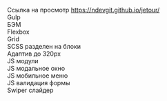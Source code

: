 Ссылка на просмотр https://ndevgit.github.io/jetour/<br>
Gulp<br>
БЭМ<br>
Flexbox<br>
Grid<br>
SCSS разделен на блоки<br>
Адаптив до 320px<br>
JS модули<br>
JS модальное окно<br>
JS мобильное меню<br>
JS валидация формы<br>
Swiper слайдер<br>
